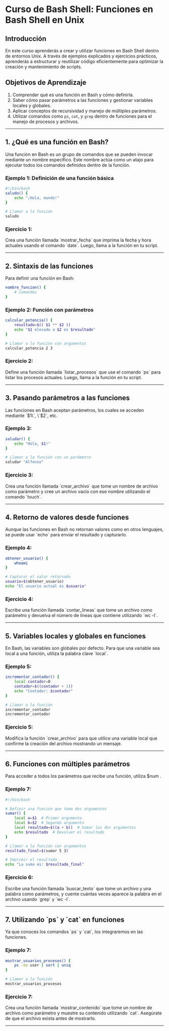 # Curso de Bash Shell: Funciones en Bash Shell en Unix

## Introducción
En este curso aprenderás a crear y utilizar funciones en Bash Shell dentro de entornos Unix. A través de ejemplos explicados y ejercicios prácticos, aprenderás a estructurar y reutilizar código eficientemente para optimizar la creación y mantenimiento de scripts.

## Objetivos de Aprendizaje
1. Comprender qué es una función en Bash y cómo definirla.
2. Saber cómo pasar parámetros a las funciones y gestionar variables locales y globales.
3. Aplicar conceptos de recursividad y manejo de múltiples parámetros.
4. Utilizar comandos como `ps`, `cat`, y `grep` dentro de funciones para el manejo de procesos y archivos.

---

## 1. ¿Qué es una función en Bash?

Una función en Bash es un grupo de comandos que se pueden invocar mediante un nombre específico. Este nombre actúa como un atajo para ejecutar todos los comandos definidos dentro de la función.

### **Ejemplo 1: Definición de una función básica**
```bash
#!/bin/bash
saludo() {
    echo "¡Hola, mundo!"
}

# Llamar a la función
saludo
```

### **Ejercicio 1:**
Crea una función llamada \`mostrar_fecha\` que imprima la fecha y hora actuales usando el comando \`date\`. Luego, llama a la función en tu script.

---

## 2. Sintaxis de las funciones

Para definir una función en Bash:
```bash
nombre_funcion() {
    # comandos
}
````

### **Ejemplo 2: Función con parámetros**
```bash
calcular_potencia() {
    resultado=$(( $1 ** $2 ))
    echo "$1 elevado a $2 es $resultado"
}

# Llamar a la función con argumentos
calcular_potencia 2 3
``` 

### **Ejercicio 2:**
Define una función llamada \`listar_procesos\` que use el comando \`ps\` para listar los procesos actuales. Luego, llama a la función en tu script.

---

## 3. Pasando parámetros a las funciones

Las funciones en Bash aceptan parámetros, los cuales se acceden mediante \`$1\`, \`$2\`, etc.

### **Ejemplo 3:**
``` bash
saludar() {
    echo "Hola, $1!"
}

# Llamar a la función con un parámetro
saludar "Alfonso"
``` 

### **Ejercicio 3:**
Crea una función llamada \`crear_archivo\` que tome un nombre de archivo como parámetro y cree un archivo vacío con ese nombre utilizando el comando \`touch\`.

---

## 4. Retorno de valores desde funciones

Aunque las funciones en Bash no retornan valores como en otros lenguajes, se puede usar \`echo\` para enviar el resultado y capturarlo.

### **Ejemplo 4:**
``` bash
obtener_usuario() {
    whoami
}

# Capturar el valor retornado
usuario=$(obtener_usuario)
echo "El usuario actual es $usuario"
``` 

### **Ejercicio 4:**
Escribe una función llamada \`contar_lineas\` que tome un archivo como parámetro y devuelva el número de líneas que contiene utilizando \`wc -l\`.

---

## 5. Variables locales y globales en funciones

En Bash, las variables son globales por defecto. Para que una variable sea local a una función, utiliza la palabra clave \`local\`.

### **Ejemplo 5:**
``` bash
incrementar_contador() {
    local contador=0
    contador=$((contador + 1))
    echo "Contador: $contador"
}

# Llamar a la función
incrementar_contador
incrementar_contador
``` 

### **Ejercicio 5:**
Modifica la función \`crear_archivo\` para que utilice una variable local que confirme la creación del archivo mostrando un mensaje.

---

## 6. Funciones con múltiples parámetros

Para acceder a todos los parámetros que recibe una función, utiliza $num .

### **Ejemplo 7:**
```bash
#!/bin/bash

# Definir una función que toma dos argumentos
sumar() {
    local a=$1  # Primer argumento
    local b=$2  # Segundo argumento
    local resultado=$((a + b))  # Sumar los dos argumentos
    echo $resultado  # Devolver el resultado
}

# Llamar a la función con argumentos
resultado_final=$(sumar 5 3)

# Imprimir el resultado
echo "La suma es: $resultado_final"
``` 
### **Ejercicio 6:**
Escribe una función llamada \`buscar_texto\` que tome un archivo y una palabra como parámetros, y cuente cuántas veces aparece la palabra en el archivo usando \`grep\` y \`wc -l\`.

---

## 7. Utilizando \`ps\` y \`cat\` en funciones

Ya que conoces los comandos \`ps\` y \`cat\`, los integraremos en las funciones.

### **Ejemplo 7:**
``` bash
mostrar_usuarios_procesos() {
    ps -eo user | sort | uniq
}

# Llamar a la función
mostrar_usuarios_procesos
``` 

### **Ejercicio 7:**
Crea una función llamada \`mostrar_contenido\` que tome un nombre de archivo como parámetro y muestre su contenido utilizando \`cat\`. Asegúrate de que el archivo exista antes de mostrarlo.

---



